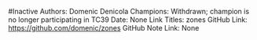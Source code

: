#Inactive
Authors: Domenic Denicola
Champions: Withdrawn; champion is no longer participating in TC39
Date: None
Link Titles: zones
GitHub Link: https://github.com/domenic/zones
GitHub Note Link: None
